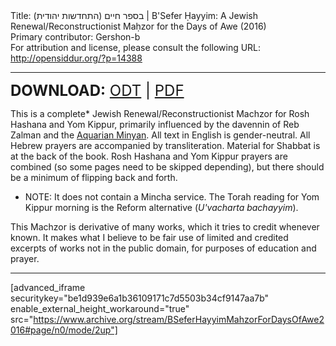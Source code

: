 <html>
<head></head>
<body>
Title: בספר חיים (התחדשות יהודית)‏ | B'Sefer Ḥayyim: A Jewish Renewal/Reconstructionist Maḥzor for the Days of Awe (2016)<br />
Primary contributor: Gershon-b<br />
For attribution and license, please consult the following URL: <a href="http://opensiddur.org/?p=14388">http://opensiddur.org/?p=14388</a>
<p />
<hr />

<span style="font-size: 18pt"><strong>DOWNLOAD:</strong> <a href="https://opensiddur.org/wp-content/uploads/2016/09/BSefer-Hayyim-Mahzor-for-Days-of-Awe-Gershon-B-CC-BY-SA-2016.odt">ODT</a> | <a href="https://opensiddur.org/wp-content/uploads/2016/09/BSefer-Hayyim-Mahzor-for-Days-of-Awe-Gershon-B-CC-BY-SA-2016.pdf">PDF</a></span>

This is a complete* Jewish Renewal/Reconstructionist Machzor for Rosh Hashana and Yom Kippur, primarily influenced by the davennin of Reb Zalman and the <a href="http://www.aquarianminyan.org/">Aquarian Minyan</a>. All text in English is gender-neutral. All Hebrew prayers are accompanied by transliteration. Material for Shabbat is at the back of the book. Rosh Hashana and Yom Kippur prayers are combined (so some pages need to be skipped depending), but there should be a minimum of flipping back and forth.

<ul>
<li>NOTE: It does not contain a Mincha service. The Torah reading for Yom Kippur morning is the Reform alternative (<em>U'vacharta bachayyim</em>).</li>
</ul>

This Machzor is derivative of many works, which it tries to credit whenever known. It makes what I believe to be fair use of limited and credited excerpts of works not in the public domain, for purposes of education and prayer.

<hr />

[advanced_iframe securitykey="be1d939e6a1b36109171c7d5503b34cf9147aa7b" enable_external_height_workaround="true" src="https://www.archive.org/stream/BSeferHayyimMahzorForDaysOfAwe2016#page/n0/mode/2up"]

&nbsp;
</body>
</html>